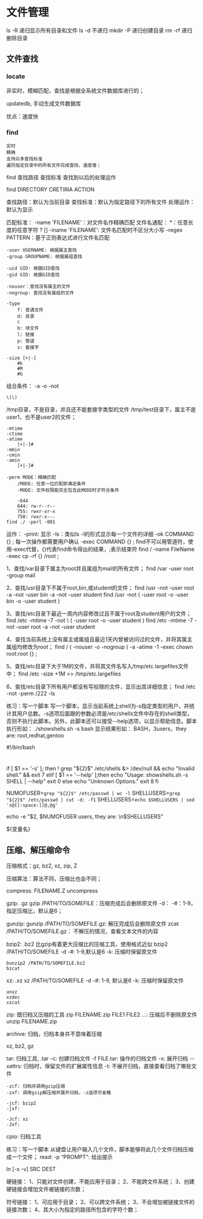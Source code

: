 # 文件管理

ls -R 递归显示所有目录和文件
ls -d 不递归
mkdir -P  递归创建目录
rm -rf 递归删除目录


## 文件查找

### locate

非实时，模糊匹配，查找是根据全系统文件数据库进行的；

updatedb, 手动生成文件数据库

优点：速度快

### find

	实时
	精确
	支持众多查找标准
	遍历指定目录中的所有文件完成查找，速度慢；
	
find 查找路径 查找标准 查找到以后的处理运作

find DIRECTORY CRETIRIA ACTION

查找路径：默认为当前目录
查找标准：默认为指定路径下的所有文件
处理运作：默认为显示

匹配标准：
	-name 'FILENAME'：对文件名作精确匹配
		文件名通配：
			*：任意长度的任意字符
			?
			[]
	-iname 'FILENAME': 文件名匹配时不区分大小写
	-regex PATTERN：基于正则表达式进行文件名匹配
	
	-user USERNAME: 根据属主查找
	-group GROUPNAME: 根据属组查找
	
	-uid UID: 根据UID查找
	-gid GID: 根据GID查找
	
	-nouser：查找没有属主的文件
	-nogroup: 查找没有属组的文件
	
	-type 
		f: 普通文件
		d: 目录
		c
		b: 块文件
		l: 链接
		p: 管道
		s: 套接字
	
	-size [+|-]
		#k
		#M
		#G
		
组合条件：
	-a
	-o
	-not 

    \(\)
	
/tmp目录，不是目录，并且还不能套接字类型的文件
/tmp/test目录下，属主不是user1，也不是user2的文件；

	-mtime
	-ctime
	-atime
		[+|-]#
	-mmin
	-cmin
	-amin
		[+|-]#
		
	-perm MODE：精确匹配
		/MODE: 任意一位匹配即满足条件
		-MODE: 文件权限能完全包含此MODE时才符合条件
		
		-644
		644: rw-r--r--
		755: rwxr-xr-x
		750: rwxr-x---
	find ./ -perl -001


运作：
	-print: 显示
	-ls：类似ls -l的形式显示每一个文件的详细
	-ok COMMAND {} \; 每一次操作都需要用户确认
	-exec COMMAND {} \; 
		find不可以用管道符，使用-exec代替，{}代表find命令得出的结果，\;表示结束符
		find / -name FileName -exec cp -rf {} /root \;
	
1、查找/var目录下属主为root并且属组为mail的所有文件；
find /var -user root -group mail

2、查找/usr目录下不属于root,bin,或student的文件；
find /usr -not -user root -a -not -user bin -a -not -user student
find /usr -not \( -user root -o -user bin -o -user student \)

3、查找/etc目录下最近一周内内容修改过且不属于root及student用户的文件；
find /etc -mtime -7 -not \ ( -user root -o -user student \)
find /etc -mtime -7 -not -user root -a -not -user student


4、查找当前系统上没有属主或属组且最近1天内曾被访问过的文件，并将其属主属组均修改为root；
find / \( -nouser -o -nogroup \) -a -atime -1 -exec chown root:root {} \; 

5、查找/etc目录下大于1M的文件，并将其文件名写入/tmp/etc.largefiles文件中；
find /etc -size +1M >> /tmp/etc.largefiles

6、查找/etc目录下所有用户都没有写权限的文件，显示出其详细信息；
find /etc -not -perm /222 -ls	


练习：写一个脚本
写一个脚本，显示当前系统上shell为-s指定类型的用户，并统计其用户总数。-s选项后面跟的参数必须是/etc/shells文件中存在的shell类型，否则不执行此脚本。另外，此脚本还可以接受--help选项，以显示帮助信息。脚本执行形如：
./showshells.sh -s bash
显示结果形如：
BASH，3users，they are:
root,redhat,gentoo


#!/bin/bash
#
if [ $1 == '-s' ]; then
  ! grep "${2}$" /etc/shells &> /dev/null && echo "Invalid shell." && exit 7
elif [ $1 == '--help' ];then
  echo "Usage: showshells.sh -s SHELL | --help"
  exit 0
else
  echo "Unknown Options."
  exit 8
fi

NUMOFUSER=`grep "${2}$" /etc/passwd | wc -l`
SHELLUSERS=`grep "${2}$" /etc/passwd | cut -d: -f1`
SHELLUSERS=`echo $SHELLUSERS | sed 's@[[:space:]]@,@g'`

echo -e "$2, $NUMOFUSER users, they are: \n$SHELLUSERS"

${变量名}


## 压缩、解压缩命令

压缩格式：gz, bz2, xz, zip, Z

压缩算法：算法不同，压缩比也会不同；

compress: FILENAME.Z
uncompress

gzip: .gz
	gzip /PATH/TO/SOMEFILE：压缩完成后会删除原文件
		-d： 
		-#：1-9，指定压缩比，默认是6；
	
gunzip: 
	gunzip /PATH/TO/SOMEFILE.gz: 解压完成后会删除原文件
zcat /PATH/TO/SOMEFILE.gz： 不解压的情况，查看文本文件的内容
	

bzip2: .bz2
比gzip有着更大压缩比的压缩工具，使用格式近似
	bzip2 /PATH/TO/SOMEFILE
		-d
		-#: 1-9,默认是6
		-k: 压缩时保留原文件
		
	bunzip2 /PATH/TO/SOMEFILE.bz2
	bzcat

xz: .xz
	xz /PATH/TO/SOMEFILE
		-d
		-#: 1-9, 默认是6
		-k: 压缩时保留原文件
		
	unxz
	xzdec
	xzcat 

zip: 既归档又压缩的工具
	zip FILENAME.zip FILE1 FILE2 ...: 压缩后不删除原文件
	unzip FILENAME.zip
	
archive: 归档，归档本身并不意味着压缩

xz, bz2, gz


tar: 归档工具, .tar
	-c: 创建归档文件
	-f FILE.tar: 操作的归档文件
	-x: 展开归档
	--xattrs: 归档时，保留文件的扩展属性信息
	-t: 不展开归档，直接查看归档了哪些文件

	-zcf: 归档并调用gzip压缩
	-zxf: 调用gzip解压缩并展开归档，-z选项可省略
	
	-jcf: bzip2
	-jxf:
	
	-Jcf: xz
	-Jxf:

cpio: 归档工具
	

	
练习：写一个脚本
从键盘让用户输入几个文件，脚本能够将此几个文件归档压缩成一个文件；
read:
	-p “PROMPT": 给出提示

ln [-s -v] SRC DEST


硬链接：
	1、只能对文件创建，不能应用于目录；
	2、不能跨文件系统；
	3、创建硬链接会增加文件被链接的次数；
	
符号链接：
	1、可应用于目录；
	2、可以跨文件系统；
	3、不会增加被链接文件的链接次数；
	4、其大小为指定的路径所包含的字符个数；

